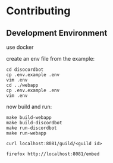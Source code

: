# Contributing

## Development Environment

use docker

create an env file from the example:

```
cd disocordbot
cp .env.example .env
vim .env
cd ../webapp
cp .env.example .env
vim .env
```

now build and run:

```
make build-webapp
make build-discordbot
make run-discordbot
make run-webapp

curl localhost:8081/guild/<guild id>

firefox http://localhost:8081/embed
```
